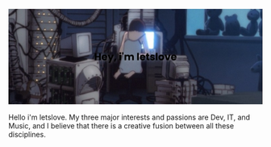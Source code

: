 [![MasterHead](https://github.com/letslovesailors/letslovesailors/blob/main/banner.png)](https://github.com/letslovesailors/letslovesailors/edit/main/README.md)

Hello i'm letslove.
My three major interests and passions are Dev, IT, and Music, and I believe that there is a creative fusion between all these disciplines. 
